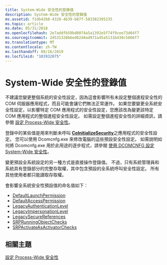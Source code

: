 ```yaml
---
title: System-Wide 安全性的登錄值
description: System-Wide 安全性的登錄值
ms.assetid: f1db42b8-4328-4b39-b87f-583382395235
ms.topic: article
ms.date: 05/31/2018
ms.openlocfilehash: 2e7addfb59bd8074a5a1392e5f74f9cee73d64f7
ms.sourcegitcommit: 2d531328b6ed82d4ad971a45a5131b430c5866f7
ms.translationtype: MT
ms.contentlocale: zh-TW
ms.lasthandoff: 09/16/2019
ms.locfileid: "103932075"
---
```

# <a name="registry-values-for-system-wide-security"></a>System-Wide 安全性的登錄值

不建議您變更整個系統的安全性設定，因為這會影響所有未設定整個進程安全性的 COM 伺服器應用程式，而且可能會讓它們無法正常運作。 如果您要變更全系統安全性設定，以影響特定 COM 應用程式的安全性設定，您應該改為變更該特定 COM 應用程式的整個進程安全性設定。 如需設定整個進程安全性的詳細資訊，請參閱 [設定 Process-Wide 安全性](setting-processwide-security.md)。

登錄中的某些值是用來判斷未呼叫 [**CoInitializeSecurity**](/windows/desktop/api/combaseapi/nf-combaseapi-coinitializesecurity)之應用程式的安全性設定。 您可以使用 Dcomcnfg.exe 來修改電腦的這些預設安全性設定。 如需說明如何將 Dcomcnfg.exe 用於此用途的逐步程式，請參閱 [使用 DCOMCNFG 設定 System-Wide 安全性](setting-machine-wide-security-using-dcomcnfg.md)。

變更預設全系統設定的另一種方式是直接操作登錄值。 不過，只有系統管理員和系統具有登錄部分的完整存取權，其中包含預設的全系統呼叫安全性設定。 所有其他使用者都只能讀取存取權。

會影響全系統安全性預設值的命名值如下：

-   [DefaultLaunchPermission](defaultlaunchpermission.md)
-   [DefaultAccessPermission](defaultaccesspermission.md)
-   [LegacyAuthenticationLevel](legacyauthenticationlevel.md)
-   [LegacyImpersonationLevel](legacyimpersonationlevel.md)
-   [LegacySecureReferences](legacysecurereferences.md)
-   [SRPRunningObjectChecks](srprunningobjectchecks.md)
-   [SRPActivateAsActivatorChecks](srpactivateasactivatorchecks.md)

## <a name="related-topics"></a>相關主題

<dl> <dt>

[設定 Process-Wide 安全性](setting-processwide-security.md)
</dt> </dl>

 

 




